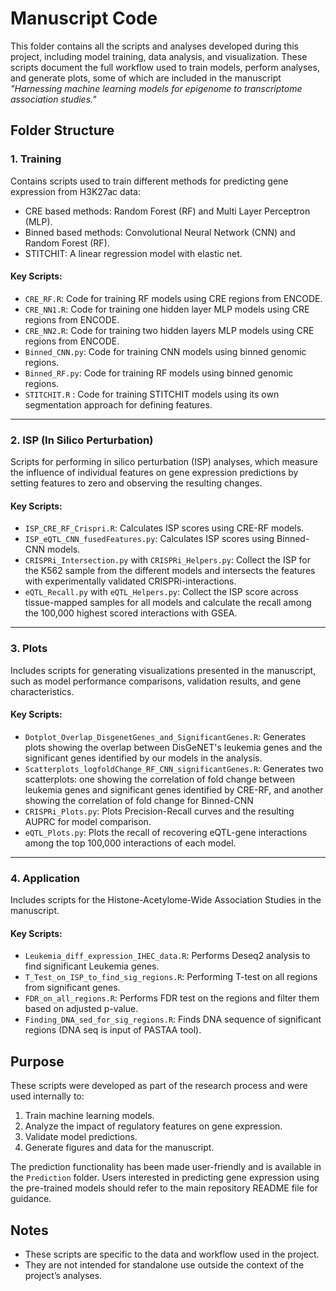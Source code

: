 # Manuscript Code  

This folder contains all the scripts and analyses developed during this project, including model training, data analysis, and visualization. These scripts document the full workflow used to train models, perform analyses, and generate plots, some of which are included in the manuscript *"Harnessing machine learning models for epigenome to transcriptome association studies."*  


## Folder Structure  

### 1. Training  
Contains scripts used to train different methods for predicting gene expression from H3K27ac data:

- CRE based methods: Random Forest (RF) and Multi Layer Perceptron (MLP).
- Binned based methods: Convolutional Neural Network (CNN) and Random Forest (RF).
- STITCHIT: A linear regression model with elastic net.

#### Key Scripts:  
- `CRE_RF.R`: Code for training RF models using CRE regions from ENCODE.  
- `CRE_NN1.R`: Code for training one hidden layer MLP models using CRE regions from ENCODE.
- `CRE_NN2.R`: Code for training two hidden layers MLP models using CRE regions from ENCODE.
- `Binned_CNN.py`: Code for training CNN models using binned genomic regions.  
- `Binned_RF.py`: Code for training RF models using binned genomic regions.
- `STITCHIT.R` : Code for training STITCHIT models using its own segmentation approach for defining features.

  
---


### 2. ISP (In Silico Perturbation)  
Scripts for performing in silico perturbation (ISP) analyses, which measure the influence of individual features on gene expression predictions by setting features to zero and observing the resulting changes.  

#### Key Scripts:  
- `ISP_CRE_RF_Crispri.R`: Calculates ISP scores using CRE-RF models.  
- `ISP_eQTL_CNN_fusedFeatures.py`: Calculates ISP scores using Binned-CNN models.
- `CRISPRi_Intersection.py` with `CRISPRi_Helpers.py`: Collect the ISP for the K562 sample from the different models and intersects the features with experimentally validated CRISPRi-interactions.
- `eQTL_Recall.py` with `eQTL_Helpers.py`: Collect the ISP score across tissue-mapped samples for all models and calculate the recall among the 100,000 highest scored interactions with GSEA.
 
---

### 3. Plots  
Includes scripts for generating visualizations presented in the manuscript, such as model performance comparisons, validation results, and gene characteristics.  

#### Key Scripts:  
- `Dotplot_Overlap_DisgenetGenes_and_SignificantGenes.R`: Generates plots showing the overlap between DisGeNET's leukemia genes and the significant genes identified by our models in the analysis.
- `Scatterplots_logfoldChange_RF_CNN_significantGenes.R`: Generates two scatterplots: one showing the correlation of fold change between leukemia genes and significant genes identified by CRE-RF, and another showing the correlation of fold change for Binned-CNN
- `CRISPRi_Plots.py`: Plots Precision-Recall curves and the resulting AUPRC for model comparison.
- `eQTL_Plots.py`: Plots the recall of recovering eQTL-gene interactions among the top 100,000 interactions of each model.

---
### 4. Application 
Includes scripts for the Histone-Acetylome-Wide Association Studies in the manuscript.

#### Key Scripts:  
- `Leukemia_diff_expression_IHEC_data.R`: Performs Deseq2 analysis to find significant Leukemia genes.
- `T_Test_on_ISP_to_find_sig_regions.R`: Performing T-test on all regions from significant genes.
- `FDR_on_all_regions.R`: Performs FDR test on the regions and filter them based on adjusted p-value.
- `Finding_DNA_sed_for_sig_regions.R`: Finds DNA sequence of significant regions (DNA seq is input of PASTAA tool).


## Purpose  
These scripts were developed as part of the research process and were used internally to:  
1. Train machine learning models.  
2. Analyze the impact of regulatory features on gene expression.  
3. Validate model predictions.  
4. Generate figures and data for the manuscript.  

The prediction functionality has been made user-friendly and is available in the `Prediction` folder. Users interested in predicting gene expression using the pre-trained models should refer to the main repository README file for guidance.  

## Notes  
- These scripts are specific to the data and workflow used in the project.  
- They are not intended for standalone use outside the context of the project’s analyses.  

